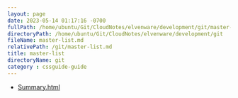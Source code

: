 ```yaml
---
layout: page
date: 2023-05-14 01:17:16 -0700
fullPath: /home/ubuntu/Git/CloudNotes/elvenware/development/git/master-list.md
directoryPath: /home/ubuntu/Git/CloudNotes/elvenware/development/git
fileName: master-list.md
relativePath: /git/master-list.md
title: master-list
directoryName: git
category : cssguide-guide
---
```


* [Summary.html](Summary.html)